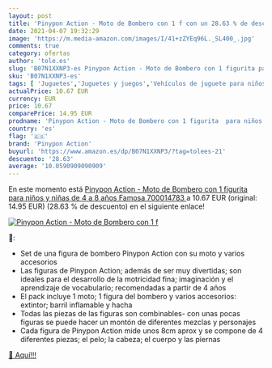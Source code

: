 ```yaml
---
layout: post
title: 'Pinypon Action - Moto de Bombero con 1 f con un 28.63 % de descuento'
date: 2021-04-07 19:32:29
image: 'https://m.media-amazon.com/images/I/41+zZYEq96L._SL400_.jpg'
comments: true
category: ofertas
author: 'tole.es'
slug: 'B07N1XXNP3-es Pinypon Action - Moto de Bombero con 1 figurita para niños...'
sku: 'B07N1XXNP3-es'
tags: [ 'Juguetes','Juguetes y juegos','Vehículos de juguete para niños','famosa','pinypon','pinypon action', ]
actualPrice: 10.67 EUR
currency: EUR
price: 10.67
comparePrice: 14.95 EUR
prodname: 'Pinypon Action - Moto de Bombero con 1 figurita  para niños y niñas de 4 a 8 años  Famosa 700014783 '
country: 'es'
flag: '🇪🇸'
brand: 'Pinypon Action'
buyurl: 'https://www.amazon.es/dp/B07N1XXNP3/?tag=tolees-21'
descuento: '28.63'
average: '10.0590909090909'
---
```


En este momento está [Pinypon Action - Moto de Bombero con 1 figurita  para niños y niñas de 4 a 8 años  Famosa 700014783 ](https://www.amazon.es/dp/B07N1XXNP3/?tag=tolees-21) a 10.67 EUR (original: 14.95 EUR) (28.63 %  de descuento) en el siguiente enlace!

[![Pinypon Action - Moto de Bombero con 1 f](https://m.media-amazon.com/images/I/41+zZYEq96L._SL400_.jpg)](https://www.amazon.es/dp/B07N1XXNP3/?tag=tolees-21)

🔎:

- Set de una figura de bombero Pinypon Action con su moto y varios accesorios
- Las figuras de Pinypon Action; además de ser muy divertidas; son ideales para el desarrollo de la motricidad fina; imaginación y el aprendizaje de vocabulario; recomendadas a partir de 4 años
- El pack incluye 1 moto; 1 figura del bombero y varios accesorios: extintor; barril inflamable y hacha
- Todas las piezas de las figuras son combinables- con unas pocas figuras se puede hacer un montón de diferentes mezclas y personajes
- Cada figura de Pinypon Action mide unos 8cm aprox y se compone de 4 diferentes piezas; el pelo; la cabeza; el cuerpo y las piernas

[🛒 Aquí!!!](https://www.amazon.es/dp/B07N1XXNP3/?tag=tolees-21)
